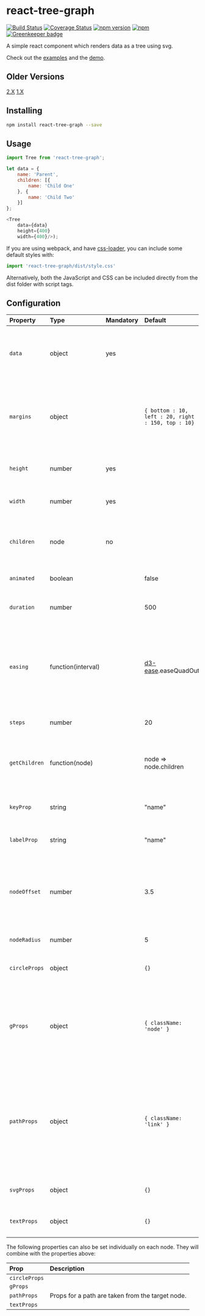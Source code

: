 <!--
  Title: React Tree Graph
  Description: A react library for generating a tree graph from data using d3.
  Author: James Brierley
-->

react-tree-graph
================

[![Build Status](https://travis-ci.org/jpb12/react-tree-graph.svg?branch=master)](https://travis-ci.org/jpb12/react-tree-graph) [![Coverage Status](https://coveralls.io/repos/github/jpb12/react-tree-graph/badge.svg?branch=master)](https://coveralls.io/github/jpb12/react-tree-graph?branch=master) [![npm version](https://img.shields.io/npm/v/react-tree-graph.svg?style=flat)](https://www.npmjs.com/package/react-tree-graph) [![npm](https://img.shields.io/npm/dt/react-tree-graph.svg)](https://www.npmjs.com/package/react-tree-graph) [![Greenkeeper badge](https://badges.greenkeeper.io/jpb12/react-tree-graph.svg)](https://greenkeeper.io/)

A simple react component which renders data as a tree using svg.

Check out the [examples](https://jpb12.github.io/react-tree-graph) and the [demo](https://jpb12.github.io/tree-viewer/).

Older Versions
--------------
[2.X](https://github.com/jpb12/react-tree-graph/tree/v2.0.0)
[1.X](https://github.com/jpb12/react-tree-graph/tree/v1.7.2)

Installing
----------
```sh
npm install react-tree-graph --save
```

Usage
-----

```javascript
import Tree from 'react-tree-graph';

let data = {
	name: 'Parent',
	children: [{
		name: 'Child One'
	}, {
		name: 'Child Two'
	}]
};

<Tree
	data={data}
	height={400}
	width={400}/>);
```

If you are using webpack, and have [css-loader](https://www.npmjs.com/package/css-loader), you can include some default styles with:

```javascript
import 'react-tree-graph/dist/style.css'
```

Alternatively, both the JavaScript and CSS can be included directly from the dist folder with script tags.

Configuration
-------------

| Property | Type | Mandatory | Default | Description |
|:---|:---|:---|:---|:---|
| `data` | object | yes | | The data to be rendered as a tree. Must be in a format accepted by [d3.hierarchy](https://github.com/d3/d3-hierarchy/blob/master/README.md#hierarchy). |
| `margins` | object | | `{ bottom : 10, left : 20, right : 150, top : 10}` | The margins around the content. The right margin should be larger to include the rendered label text. |
| `height` | number | yes | | The height of the rendered tree, including margins. |
| `width` | number | yes | | The width of the rendered tree, including margins. |
| `children` | node | no | | Will be rendered as children of the SVG, before the links and nodes. |
| `animated` | boolean | | false | If true, the tree will animate. |
| `duration` | number | | 500 | The duration in milliseconds of animations. |
| `easing` | function(interval) | | [d3-ease](https://www.npmjs.com/package/d3-ease).easeQuadOut | The easing function for animations. Takes in a number between 0 and 1 and returns a number between 0 and 1. |
| `steps` | number | | 20 | The number of steps in animations. |
| `getChildren` | function(node) | | node => node.children | A function that returns the children for a node, or null/undefined if no children exist |
| `keyProp` | string | | "name" | The property on each node to use as a key. |
| `labelProp` | string | | "name" | The property on each node to render as label text. |
| `nodeOffset` | number | | 3.5 | The height offset for the label of a node. May need to be adjusted depending on radius and font size. |
| `nodeRadius` | number | | 5 | The radius of the rendered node. |
| `circleProps` | object | | `{}` | Props to be added to the `<circle>` element. |
| `gProps` | object | | `{ className: 'node' }` | Props to be added to the `<g>` element. `onClick` and `onContextMenu` events configured here will have the node passed as a parameter. |
| `pathProps` | object | | `{ className: 'link' }` | Props to be added to the `<path>` element. `onClick` and `onContextMenu` events configured here will have the source and target nodes passed as parameters. |
| `svgProps` | object | | `{}` | Props to be added to the `<svg>` element. |
| `textProps` | object | | `{}` | Props to be added to the `<text>` element. |

The following properties can also be set individually on each node.  They will combine with the properties above:

| Prop | Description |
|:---|:---|
| `circleProps` | |
| `gProps` | |
| `pathProps` | Props for a path are taken from the target node. |
| `textProps` | |
